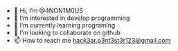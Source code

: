 - 👋 Hi, I’m @4NON1M0US
- 👀 I’m interested in develop programming
- 🌱 I’m currently learning programing
- 💞️ I’m looking to collaborate on github
- 📫 How to reach me hack3ar.p3nt3st3r123@gmail.com

<!---
4NON1M0US/4NON1M0US is a ✨ special ✨ repository because its `README.md` (this file) appears on your GitHub profile.
You can click the Preview link to take a look at your changes.
--->
